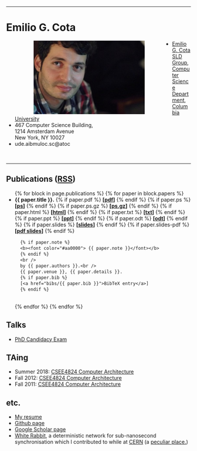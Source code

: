 ---
<h1>Emilio G. Cota</h1>

<img ALIGN="left" width="303" height="200" hspace="75" src="images/cota0.jpg" alt="Emilio picture">
<ul>
<li><a href="http://www.cs.columbia.edu/~cota">Emilio G. Cota</a></li>
<a href="http://sld.cs.columbia.edu/">SLD Group</a>, <a href="http://www.cs.columbia.edu/">Computer Science Department</a>, <a href="http://www.columbia.edu/">Columbia University</a></li>
<li>467 Computer Science Building,
<br />
1214 Amsterdam Avenue
<br />
New York, NY 10027
</li>
<li><span class="oppdir">ude.aibmuloc.sc@atoc</span></li>
</ul>
<br />
<hr />
<h2>Publications (<a href="pubs.rss">RSS</a>)</h2>
<ul>
{% for block in page.publications %}
  {% for paper in block.papers %}
  <li>
      <b>{{ paper.title }}.</b>
      {% if paper.pdf %}
      <b> [<a href="pubs/{{ paper.pdf }}">pdf</a>]</b>
      {% endif %}
      {% if paper.ps %}
      <b> [<a href="pubs/{{ paper.ps }}">ps</a>]</b>
      {% endif %}
      {% if paper.ps.gz %}
      <b> [<a href="pubs/{{ paper.ps.gz }}">ps.gz</a>]</b>
      {% endif %}
      {% if paper.html %}
      <b> [<a href="pubs/{{ paper.html }}">html</a>]</b>
      {% endif %}
      {% if paper.txt %}
      <b> [<a href="pubs/{{ paper.txt }}">txt</a>]</b>
      {% endif %}
      {% if paper.ppt %}
      <b> [<a href="pubs/{{ paper.ppt }}">ppt</a>]</b>
      {% endif %}
      {% if paper.odt %}
      <b> [<a href="pubs/{{ paper.odt }}">odt</a>]</b>
      {% endif %}
      {% if paper.slides %}
      <b> [<a href="pubs/{{ paper.slides }}">slides</a>]</b>
      {% endif %}
      {% if paper.slides-pdf %}
      <b> [<a href="pubs/{{ paper.slides-pdf }}">pdf slides</a>]</b>
      {% endif %}

      {% if paper.note %}
      <b><font color="#aa0000"> {{ paper.note }}</font></b>
      {% endif %}
      <br />
      by {{ paper.authors }}.<br />
      {{ paper.venue }}, {{ paper.details }}.
      {% if paper.bib %}
      [<a href="bibs/{{ paper.bib }}">BibTeX entry</a>]
      {% endif %}
  </li>
  <br />
  {% endfor %}
{% endfor %}
</ul>

<h2>Talks</h2>
<ul>
   <li><a href="candidacy.html">PhD Candidacy Exam</a></li>
</ul>

<h2>TAing</h2>
<ul>
<li>Summer 2018: <a href="http://www.cs.columbia.edu/~cs4824/">CSEE4824 Computer Architecture</a></li>
<li>Fall 2012: <a href="http://www.cs.columbia.edu/~cs4824/">CSEE4824 Computer Architecture</a></li>
<li>Fall 2011: <a href="http://www.cs.columbia.edu/~cs4824/">CSEE4824 Computer Architecture</a></li>
</ul>

<h2>etc.</h2>
<ul>
<li><a href="http://braap.org/docs/cota-resume.pdf">My resume</a></li>
<li><a href="https://github.com/cota">Github page</a></li>
<li><a href="https://scholar.google.com/citations?user=bEuTEtEAAAAJ">Google Scholar page</a></li>
<li><a href="http://www.ohwr.org/projects/white-rabbit/wiki">White Rabbit</a>,
a deterministic network for sub-nanosecond synchronisation which I contributed
to while at <a href="http://cern.ch/">CERN</a> (a <a href="images/dilbert.gif">peculiar place.</a>)
</li>
</ul>
